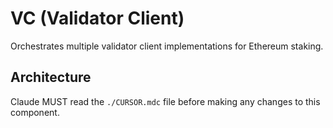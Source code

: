 # VC (Validator Client)

Orchestrates multiple validator client implementations for Ethereum staking.

## Architecture  
Claude MUST read the `./CURSOR.mdc` file before making any changes to this component.